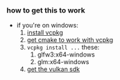 ### how to get this to work
- if you're on windows:
  1. [install vcpkg](https://github.com/microsoft/vcpkg#quick-start-windows)
  2. [get cmake to work with vcpkg](https://github.com/microsoft/vcpkg#using-vcpkg-with-cmake)
  3. `vcpkg install ...` these:
     1. glfw3:x64-windows
     2. glm:x64-windows
  4. [get the vulkan sdk](https://www.lunarg.com/vulkan-sdk/)